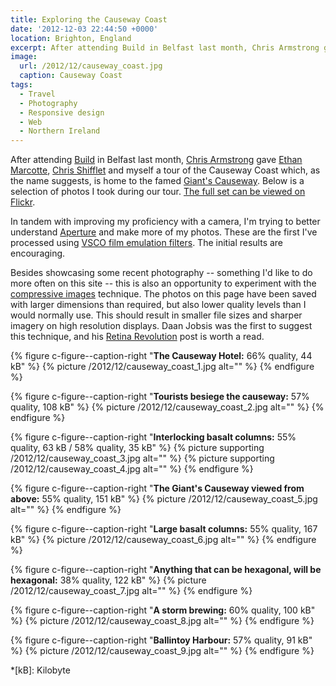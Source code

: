 ```yaml
---
title: Exploring the Causeway Coast
date: '2012-12-03 22:44:50 +0000'
location: Brighton, England
excerpt: After attending Build in Belfast last month, Chris Armstrong gave Ethan Marcotte, Chris Shifflet and myself a tour of the Causeway Coast which, as the name suggests, is home to the famed Giant's Causeway.
image:
  url: /2012/12/causeway_coast.jpg
  caption: Causeway Coast
tags:
  - Travel
  - Photography
  - Responsive design
  - Web
  - Northern Ireland
---
```

After attending [Build][1] in Belfast last month, [Chris Armstrong][2] gave [Ethan Marcotte][3], [Chris Shifflet][4] and myself a tour of the Causeway Coast which, as the name suggests, is home to the famed [Giant's Causeway][5]. Below is a selection of photos I took during our tour. [The full set can be viewed on Flickr][6].

In tandem with improving my proficiency with a camera, I'm trying to better understand [Aperture][7] and make more of my photos. These are the first I've processed using [VSCO film emulation filters][8]. The initial results are encouraging.

Besides showcasing some recent photography -- something I'd like to do more often on this site -- this is also an opportunity to experiment with the [compressive images][9] technique. The photos on this page have been saved with larger dimensions than required, but also lower quality levels than I would normally use. This should result in smaller file sizes and sharper imagery on high resolution displays. Daan Jobsis was the first to suggest this technique, and his [Retina Revolution][10] post is worth a read.

{% figure c-figure--caption-right "**The Causeway Hotel:** 66% quality, 44 kB" %}
{% picture /2012/12/causeway_coast_1.jpg alt="" %}
{% endfigure %}

{% figure c-figure--caption-right "**Tourists besiege the causeway:** 57% quality, 108 kB" %}
{% picture /2012/12/causeway_coast_2.jpg alt="" %}
{% endfigure %}

{% figure c-figure--caption-right "**Interlocking basalt columns:** 55% quality, 63 kB / 58% quality, 35 kB" %}
{% picture supporting /2012/12/causeway_coast_3.jpg alt="" %}
{% picture supporting /2012/12/causeway_coast_4.jpg alt="" %}
{% endfigure %}

{% figure c-figure--caption-right "**The Giant's Causeway viewed from above:** 55% quality, 151 kB" %}
{% picture /2012/12/causeway_coast_5.jpg alt="" %}
{% endfigure %}

{% figure c-figure--caption-right "**Large basalt columns:** 55% quality, 167 kB" %}
{% picture /2012/12/causeway_coast_6.jpg alt="" %}
{% endfigure %}

{% figure c-figure--caption-right "**Anything that can be hexagonal, will be hexagonal:** 38% quality, 122 kB" %}
{% picture /2012/12/causeway_coast_7.jpg alt="" %}
{% endfigure %}

{% figure c-figure--caption-right "**A storm brewing:** 60% quality, 100 kB" %}
{% picture /2012/12/causeway_coast_8.jpg alt="" %}
{% endfigure %}

{% figure c-figure--caption-right "**Ballintoy Harbour:** 57% quality, 91 kB" %}
{% picture /2012/12/causeway_coast_9.jpg alt="" %}
{% endfigure %}

[1]: http://2012.buildconf.com/
[2]: http://chris-armstrong.com/
[3]: http://ethanmarcotte.com/
[4]: http://shiflett.org/
[5]: https://en.wikipedia.org/wiki/Giants_Causeway
[6]: https://www.flickr.com/photos/paulrobertlloyd/sets/72157632145059113/
[7]: http://www.apple.com/aperture/
[8]: http://visualsupply.co/film/01/aperture3
[9]: http://www.filamentgroup.com/lab/rwd_img_compression/
[10]: http://blog.netvlies.nl/design-interactie/retina-revolution/

*[kB]: Kilobyte
